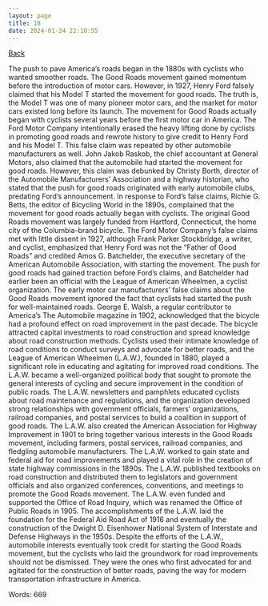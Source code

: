 ```yaml
---
layout: page
title: 18
date: 2024-01-24 22:10:55
---
```


[Back](./)


The push to pave America’s roads began in the 1880s with cyclists who wanted smoother roads. The Good Roads movement gained momentum before the introduction of motor cars. However, in 1927, Henry Ford falsely claimed that his Model T started the movement for good roads. The truth is, the Model T was one of many pioneer motor cars, and the market for motor cars existed long before its launch. The movement for Good Roads actually began with cyclists several years before the first motor car in America. The Ford Motor Company intentionally erased the heavy lifting done by cyclists in promoting good roads and rewrote history to give credit to Henry Ford and his Model T. This false claim was repeated by other automobile manufacturers as well. John Jakob Raskob, the chief accountant at General Motors, also claimed that the automobile had started the movement for good roads. However, this claim was debunked by Christy Borth, director of the Automobile Manufacturers’ Association and a highway historian, who stated that the push for good roads originated with early automobile clubs, predating Ford’s announcement. In response to Ford’s false claims, Richie G. Betts, the editor of Bicycling World in the 1890s, complained that the movement for good roads actually began with cyclists. The original Good Roads movement was largely funded from Hartford, Connecticut, the home city of the Columbia-brand bicycle. The Ford Motor Company’s false claims met with little dissent in 1927, although Frank Parker Stockbridge, a writer, and cyclist, emphasized that Henry Ford was not the “Father of Good Roads” and credited Amos G. Batchelder, the executive secretary of the American Automobile Association, with starting the movement. The push for good roads had gained traction before Ford’s claims, and Batchelder had earlier been an official with the League of American Wheelmen, a cyclist organization. The early motor car manufacturers’ false claims about the Good Roads movement ignored the fact that cyclists had started the push for well-maintained roads. George E. Walsh, a regular contributor to America’s The Automobile magazine in 1902, acknowledged that the bicycle had a profound effect on road improvement in the past decade. The bicycle attracted capital investments to road construction and spread knowledge about road construction methods. Cyclists used their intimate knowledge of road conditions to conduct surveys and advocate for better roads, and the League of American Wheelmen (L.A.W.), founded in 1880, played a significant role in educating and agitating for improved road conditions. The L.A.W. became a well-organized political body that sought to promote the general interests of cycling and secure improvement in the condition of public roads. The L.A.W. newsletters and pamphlets educated cyclists about road maintenance and regulations, and the organization developed strong relationships with government officials, farmers’ organizations, railroad companies, and postal services to build a coalition in support of good roads. The L.A.W. also created the American Association for Highway Improvement in 1901 to bring together various interests in the Good Roads movement, including farmers, postal services, railroad companies, and fledgling automobile manufacturers. The L.A.W. worked to gain state and federal aid for road improvements and played a vital role in the creation of state highway commissions in the 1890s. The L.A.W. published textbooks on road construction and distributed them to legislators and government officials and also organized conferences, conventions, and meetings to promote the Good Roads movement. The L.A.W. even funded and supported the Office of Road Inquiry, which was renamed the Office of Public Roads in 1905. The accomplishments of the L.A.W. laid the foundation for the Federal Aid Road Act of 1916 and eventually the construction of the Dwight D. Eisenhower National System of Interstate and Defense Highways in the 1950s. Despite the efforts of the L.A.W., automobile interests eventually took credit for starting the Good Roads movement, but the cyclists who laid the groundwork for road improvements should not be dismissed. They were the ones who first advocated for and agitated for the construction of better roads, paving the way for modern transportation infrastructure in America.

Words: 669